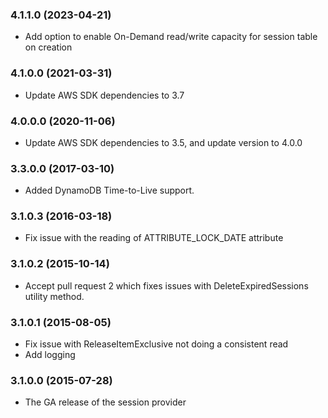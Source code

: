 ### 4.1.1.0 (2023-04-21)
* Add option to enable On-Demand read/write capacity for session table on creation

### 4.1.0.0 (2021-03-31)
* Update AWS SDK dependencies to 3.7

### 4.0.0.0 (2020-11-06)
* Update AWS SDK dependencies to 3.5, and update version to 4.0.0

### 3.3.0.0 (2017-03-10)
* Added DynamoDB Time-to-Live support.

### 3.1.0.3 (2016-03-18)
* Fix issue with the reading of ATTRIBUTE_LOCK_DATE attribute

### 3.1.0.2 (2015-10-14)
* Accept pull request 2 which fixes issues with DeleteExpiredSessions utility method.

### 3.1.0.1 (2015-08-05)
* Fix issue with ReleaseItemExclusive not doing a consistent read
* Add logging

### 3.1.0.0 (2015-07-28)
* The GA release of the session provider